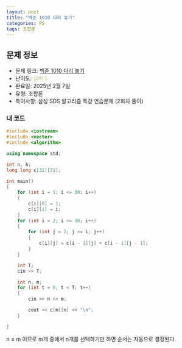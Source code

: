```yaml
---
layout: post
title: "백준 1010 다리 놓기"
categories: PS
tags: 조합론
---
```


## 문제 정보
- 문제 링크: [백준 1010 다리 놓기](https://www.acmicpc.net/problem/1010)
- 난이도: <span style="color:#B5C78A">실버 5</span>
- 완료일: 2025년 2월 7일
- 유형: 조합론
- 특이사항: 삼성 SDS 알고리즘 특강 연습문제 (2회차 풀이)

### 내 코드

```C++
#include <iostream>
#include <vector>
#include <algorithm>

using namespace std;

int n, k;
long long c[31][31];

int main()
{
	for (int i = 1; i <= 30; i++)
	{
		c[i][0] = 1;
		c[i][1] = i;
	}
	for (int i = 2; i <= 30; i++)
	{
		for (int j = 2; j <= i; j++)
		{
			c[i][j] = c[i - 1][j] + c[i - 1][j - 1];
		}
	}

	int T;
	cin >> T;

	int n, m;
	for (int t = 0; t < T; t++)
	{
		cin >> n >> m;

		cout << c[m][n] << "\n";
	}

}
```

n ≤ m 이므로 m개 중에서 n개를 선택하기만 하면 순서는 자동으로 결정된다.
